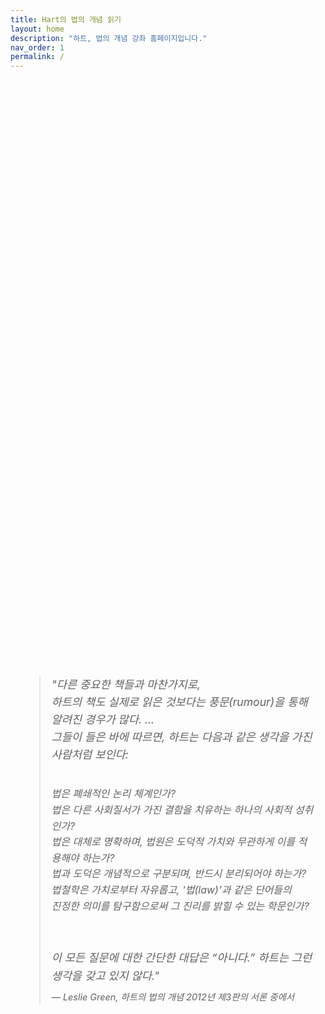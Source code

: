 ```yaml
---
title: Hart의 법의 개념 읽기
layout: home
description: "하트, 법의 개념 강좌 홈페이지입니다."
nav_order: 1
permalink: /
---
```


<div style="display: flex; justify-content: center; align-items: center; height: 60vh; text-align: left; font-style: italic; font-size: 1.1rem; line-height: 1.6; padding: 1rem;">
  <blockquote> "다른 중요한 책들과 마찬가지로, <br> 
  하트의 책도 실제로 읽은 것보다는 풍문(rumour)을 통해 알려진 경우가 많다. ... <br> 
  그들이 들은 바에 따르면, 하트는 다음과 같은 생각을 가진 사람처럼 보인다: <br> <br> 
  <span style="font-size: 1.0rem; display: block; margin-top: 0.5rem;">법은 폐쇄적인 논리 체계인가?<br> 
  법은 다른 사회질서가 가진 결함을 치유하는 하나의 사회적 성취인가? <br> 
  법은 대체로 명확하며, 법원은 도덕적 가치와 무관하게 이를 적용해야 하는가? <br> 
  법과 도덕은 개념적으로 구분되며, 반드시 분리되어야 하는가? <br> 
  법철학은 가치로부터 자유롭고, '법(law)'과 같은 단어들의 <br> 
  진정한 의미를 탐구함으로써 그 진리를 밝힐 수 있는 학문인가? </span> 
  <br> <br> 이 모든 질문에 대한 간단한 대답은 “아니다.” 
  하트는 그런 생각을 갖고 있지 않다."
  <span style="font-size: 0.9rem; display: block; margin-top: 0.5rem;">— Leslie Green, <em>하트의 법의 개념 2012년 제3판의 서론 중에서</em></span>
  </blockquote>
</div> 

